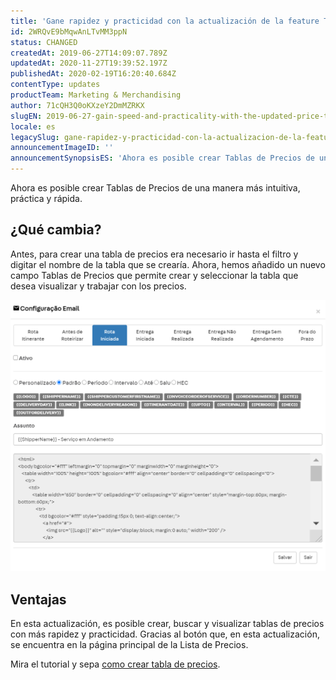 ```yaml
---
title: 'Gane rapidez y practicidad con la actualización de la feature Tabla de Precios'
id: 2WRQvE9bMqwAnLTvMM3ppN
status: CHANGED
createdAt: 2019-06-27T14:09:07.789Z
updatedAt: 2020-11-27T19:39:52.197Z
publishedAt: 2020-02-19T16:20:40.684Z
contentType: updates
productTeam: Marketing & Merchandising
author: 71cQH3Q0oKXzeY2DmMZRKX
slugEN: 2019-06-27-gain-speed-and-practicality-with-the-updated-price-table-feature
locale: es
legacySlug: gane-rapidez-y-practicidad-con-la-actualizacion-de-la-feature-tabla-de
announcementImageID: ''
announcementSynopsisES: 'Ahora es posible crear Tablas de Precios de una manera más intuitiva, práctica y rápida.'
---
```


Ahora es posible crear Tablas de Precios de una manera más intuitiva, práctica y rápida.

## ¿Qué cambia?

Antes, para crear una tabla de precios era necesario ir hasta el filtro y digitar el nombre de la tabla que se crearía. Ahora, hemos añadido un nuevo campo Tablas de Precios que permite crear y seleccionar la tabla que desea visualizar y trabajar con los precios.

![Annoucement Price Table ES.png?h=250](https://raw.githubusercontent.com/vtexdocs/help-center-content/refs/heads/main/_1.png)

## Ventajas

En esta actualización, es posible crear, buscar y visualizar tablas de precios con más rapidez y practicidad. Gracias al botón que, en esta actualización, se encuentra en la página principal de la Lista de Precios.

Mira el tutorial y sepa [como crear tabla de precios](https://help.vtex.com/es/tutorial/creaci%C3%B3n-de-tablas-de-precios--58YmY2Iwggyw4WeSCGg24S).
